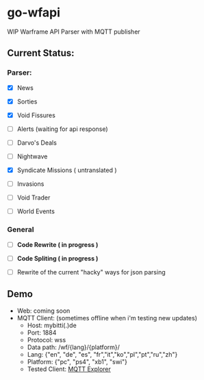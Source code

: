 # go-wfapi
WIP  Warframe API Parser with  MQTT publisher

## Current Status:

### Parser:
 - [x] News
 - [x] Sorties
 - [x] Void Fissures
 - [ ] Alerts (waiting for api response)
 - [ ] Darvo's Deals
 - [ ] Nightwave
 - [x] Syndicate Missions ( untranslated )
 - [ ] Invasions
 - [ ] Void Trader
 - [ ] World Events


### General

- [ ] **Code Rewrite  ( in progress )**
- [ ] **Code Spliting ( in progress )**
- [ ] Rewrite of the  current "hacky" ways for json parsing


## Demo

+ Web:  coming soon
+ MQTT Client:  (sometimes offline when i'm testing new updates)
  + Host: mybitti(.)de
  + Port: 1884
  + Protocol: wss
  + Data path: /wf/{lang}/{platform}/
  + Lang: {"en", "de", "es", "fr","it","ko","pl","pt","ru","zh"}
  + Platform: {"pc", "ps4", "xb1", "swi"}
  + Tested Client: [MQTT Explorer](https://mqtt-explorer.com/)

